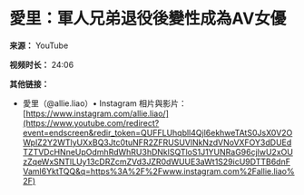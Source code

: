 # 愛里：軍人兄弟退役後變性成為AV女優

**来源：** YouTube

**视频时长：** 24:06

**其他链接：**

*   愛里（@allie.liao）• Instagram 相片與影片：[https://www.instagram.com/allie.liao/](https://www.youtube.com/redirect?event=endscreen&redir_token=QUFFLUhqbll4Qjl6ekhweTAtS0JsX0V2OWplZ2Y2WTlyUXxBQ3Jtc0tuNFR2ZFRUSUVlNkNzdVNoVXFOY3dDUEdTZTVDcHNneUpOdmhRdWhRU3hDNklSQTloS1J1YUNRaG96cjlwU2xOUzZqeWxSNTlLUy13cDRZcmZVd3JZR0dWUUE3aWt1S29icU9DTTB6dnFVaml6YktTQQ&q=https%3A%2F%2Fwww.instagram.com%2Fallie.liao%2F)

